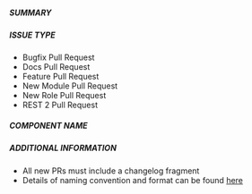 ##### SUMMARY
<!--- Describe the change below, including rationale and design decisions -->

<!--- HINT: Include "Fixes #nnn" if you are fixing an existing issue -->

##### ISSUE TYPE
<!--- Pick one below and delete the rest -->
- Bugfix Pull Request
- Docs Pull Request
- Feature Pull Request
- New Module Pull Request
- New Role Pull Request
- REST 2 Pull Request

##### COMPONENT NAME
<!--- Write the short name of the module, plugin, task or feature below -->

##### ADDITIONAL INFORMATION
<!--- Include additional information to help people understand the change here -->
<!--- A step-by-step reproduction of the problem is helpful if there is no related issue -->
- All new PRs must include a changelog fragment
- Details of naming convention and format can be found [here](https://docs.ansible.com/ansible/latest/community/development_process.html#creating-a-changelog-fragment)
<!--- Paste verbatim command output below, e.g. before and after your change -->
```paste below

```
